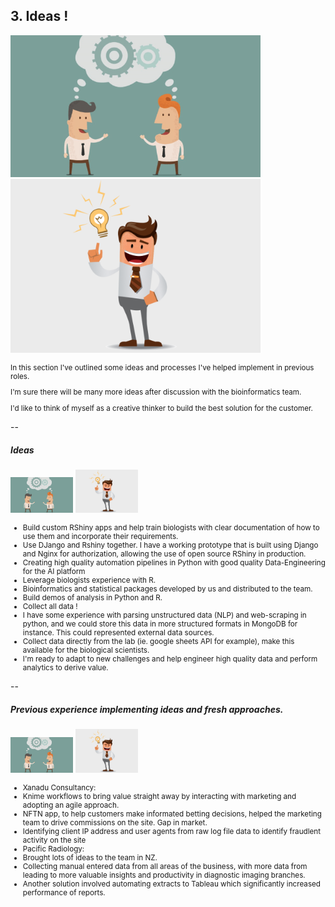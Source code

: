 ## 3. Ideas !

<img src="/public/img/ideas.png" width="400px"/> <img src="/public/img/idea_man.png" width="400px"/>

<small>

In this section I've outlined some ideas and processes I've helped implement in previous roles.

I'm sure there will be many more ideas after discussion with the bioinformatics team.

I'd like to think of myself as a creative thinker to build the best solution for the customer.

</small>

--


##### Ideas 

<img src="/public/img/ideas.png" width="100px"/> <img src="/public/img/idea_man.png" width="100px"/>
<small>

- Build custom RShiny apps and help train biologists with clear documentation of how to use them and incorporate their requirements. <!-- .element: class="fragment" -->
 - Use DJango and Rshiny together. I have a working prototype that is built using Django and Nginx for authorization, allowing the use of open source RShiny in production. <!-- .element: class="fragment" -->
- Creating high quality automation pipelines in Python with good quality Data-Engineering for the AI platform <!-- .element: class="fragment" -->
- Leverage biologists experience with R. <!-- .element: class="fragment" -->
 - Bioinformatics and statistical packages developed by us and distributed to the team.
 - Build demos of analysis in Python and R.
- Collect all data !  <!-- .element: class="fragment" -->
 - I have some experience with parsing unstructured data (NLP) and web-scraping in python, and we could store this data in more structured formats in MongoDB for instance. This could represented external data sources.
 - Collect data directly from the lab (ie. google sheets API for example), make this available for the biological scientists.
- I'm ready to adapt to new challenges and help engineer high quality data and perform analytics to derive value. <!-- .element: class="fragment" -->

</small>

--

##### Previous experience implementing ideas and fresh approaches.

<img src="/public/img/ideas.png" width="100px"/> <img src="/public/img/idea_man.png" width="100px"/>
<small>

- Xanadu Consultancy: <!-- .element: class="fragment" -->
 - Knime workflows to bring value straight away by interacting with marketing and adopting an agile approach.
 - NFTN app, to help customers make informated betting decisions, helped the marketing team to drive commissions on the site. Gap in market. 
 - Identifying client IP address and user agents from raw log file data to identify fraudlent activity on the site
- Pacific Radiology: <!-- .element: class="fragment" -->
 - Brought lots of ideas to the team in NZ.
 - Collecting manual entered data from all areas of the business, with more data from leading to more valuable insights and productivity in diagnostic imaging branches.
 - Another solution involved automating extracts to Tableau which significantly increased performance of reports.

</small>